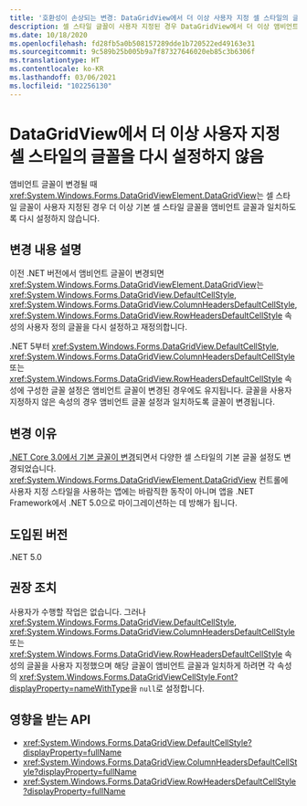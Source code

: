 ```yaml
---
title: '호환성이 손상되는 변경: DataGridView에서 더 이상 사용자 지정 셀 스타일의 글꼴을 다시 설정하지 않음'
description: 셀 스타일 글꼴이 사용자 지정된 경우 DataGridView에서 더 이상 앰비언트 글꼴과 일치하도록 기본 셀 스타일 글꼴을 다시 설정하지 않는 .NET 5의 호환성이 손상되는 변경에 관해 알아봅니다.
ms.date: 10/18/2020
ms.openlocfilehash: fd28fb5a0b508157289dde1b720522ed49163e31
ms.sourcegitcommit: 9c589b25b005b9a7f87327646020eb85c3b6306f
ms.translationtype: HT
ms.contentlocale: ko-KR
ms.lasthandoff: 03/06/2021
ms.locfileid: "102256130"
---
```

# <a name="datagridview-no-longer-resets-fonts-for-customized-cell-styles"></a>DataGridView에서 더 이상 사용자 지정 셀 스타일의 글꼴을 다시 설정하지 않음

앰비언트 글꼴이 변경될 때 <xref:System.Windows.Forms.DataGridViewElement.DataGridView>는 셀 스타일 글꼴이 사용자 지정된 경우 더 이상 기본 셀 스타일 글꼴을 앰비언트 글꼴과 일치하도록 다시 설정하지 않습니다.

## <a name="change-description"></a>변경 내용 설명

이전 .NET 버전에서 앰비언트 글꼴이 변경되면 <xref:System.Windows.Forms.DataGridViewElement.DataGridView>는 <xref:System.Windows.Forms.DataGridView.DefaultCellStyle>, <xref:System.Windows.Forms.DataGridView.ColumnHeadersDefaultCellStyle>, <xref:System.Windows.Forms.DataGridView.RowHeadersDefaultCellStyle> 속성의 사용자 정의 글꼴을 다시 설정하고 재정의합니다.

.NET 5부터 <xref:System.Windows.Forms.DataGridView.DefaultCellStyle>, <xref:System.Windows.Forms.DataGridView.ColumnHeadersDefaultCellStyle> 또는 <xref:System.Windows.Forms.DataGridView.RowHeadersDefaultCellStyle> 속성에 구성한 글꼴 설정은 앰비언트 글꼴이 변경된 경우에도 유지됩니다. 글꼴을 사용자 지정하지 않은 속성의 경우 앰비언트 글꼴 설정과 일치하도록 글꼴이 변경됩니다.

## <a name="reason-for-change"></a>변경 이유

[.NET Core 3.0에서 기본 글꼴이 변경](../../winforms.md#default-control-font-changed-to-segoe-ui-9-pt)되면서 다양한 셀 스타일의 기본 글꼴 설정도 변경되었습니다. <xref:System.Windows.Forms.DataGridViewElement.DataGridView> 컨트롤에 사용자 지정 스타일을 사용하는 앱에는 바람직한 동작이 아니며 앱을 .NET Framework에서 .NET 5.0으로 마이그레이션하는 데 방해가 됩니다.

## <a name="version-introduced"></a>도입된 버전

.NET 5.0

## <a name="recommended-action"></a>권장 조치

사용자가 수행할 작업은 없습니다. 그러나 <xref:System.Windows.Forms.DataGridView.DefaultCellStyle>, <xref:System.Windows.Forms.DataGridView.ColumnHeadersDefaultCellStyle> 또는 <xref:System.Windows.Forms.DataGridView.RowHeadersDefaultCellStyle> 속성의 글꼴을 사용자 지정했으며 해당 글꼴이 앰비언트 글꼴과 일치하게 하려면 각 속성의 <xref:System.Windows.Forms.DataGridViewCellStyle.Font?displayProperty=nameWithType>을 `null`로 설정합니다.

## <a name="affected-apis"></a>영향을 받는 API

- <xref:System.Windows.Forms.DataGridView.DefaultCellStyle?displayProperty=fullName>
- <xref:System.Windows.Forms.DataGridView.ColumnHeadersDefaultCellStyle?displayProperty=fullName>
- <xref:System.Windows.Forms.DataGridView.RowHeadersDefaultCellStyle?displayProperty=fullName>

<!--

### Affected APIs

- `P:System.Windows.Forms.DataGridView.DefaultCellStyle`
- `P:System.Windows.Forms.DataGridView.ColumnHeadersDefaultCellStyle`
- `P:System.Windows.Forms.DataGridView.RowHeadersDefaultCellStyle`

### Category

- Windows Forms

-->
